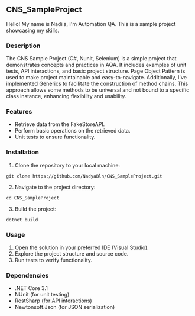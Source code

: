 ## CNS_SampleProject
Hello! 
My name is Nadiia, I'm Automation QA.
This is a sample project showcasing my skills.

### Description
The CNS Sample Project (C#, Nunit, Selenium) is a simple project that demonstrates concepts and practices in AQA. 
It includes examples of unit tests, API interactions, and basic project structure. 
Page Object Pattern is used to make project maintainable and easy-to-navigate.
Additionally, I've implemented Generics to facilitate the construction of method chains. 
This approach allows some methods to be universal and not bound to a specific class instance, enhancing flexibility and usability.

### Features
- Retrieve data from the FakeStoreAPI.
- Perform basic operations on the retrieved data.
- Unit tests to ensure functionality.

### Installation
1. Clone the repository to your local machine:
```
git clone https://github.com/NadyaBln/CNS_SampleProject.git
```
2. Navigate to the project directory:
```
cd CNS_SampleProject
```
3. Build the project:
```
dotnet build
```

### Usage
1. Open the solution in your preferred IDE (Visual Studio).
2. Explore the project structure and source code.
3. Run tests to verify functionality.

### Dependencies
- .NET Core 3.1
- NUnit (for unit testing)
- RestSharp (for API interactions)
- Newtonsoft.Json (for JSON serialization)
